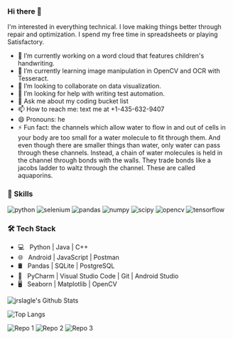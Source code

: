 <h3>Hi there 👋</h3>

I'm interested in everything technical. I love making things better through repair and optimization. I spend my free time in spreadsheets or playing Satisfactory.

- 🔭 I’m currently working on a word cloud that features children's handwriting.
- 🌱 I’m currently learning image manipulation in OpenCV and OCR with Tesseract.
- 👯 I’m looking to collaborate on data visualization.
- 🤔 I’m looking for help with writing test automation.
- 💬 Ask me about my coding bucket list
- 📫 How to reach me: text me at +1-435-632-9407
- 😄 Pronouns: he
- ⚡ Fun fact: the channels which allow water to flow in and out of cells in your body are too small for a water molecule to fit through them. And even though there are smaller things than water, only water can pass through these channels. Instead, a chain of water molecules is held in the channel through bonds with the walls. They trade bonds like a jacobs ladder to waltz through the channel. These are called aquaporins.

<h3>💼 Skills</h3>

![python](https://img.shields.io/badge/-python-grey?style=for-the-badge&logo=python&logoColor=white&labelColor=0077CC)
![selenium](https://img.shields.io/badge/-selenium-grey?style=for-the-badge&logo=selenium&logoColor=white&labelColor=0088FF)
![pandas](https://img.shields.io/badge/-pandas-grey?style=for-the-badge&logo=pandas&logoColor=white&labelColor=0088FF)
![numpy](https://img.shields.io/badge/-numpy-grey?style=for-the-badge&logo=numpy&logoColor=white&labelColor=0088FF)
![scipy](https://img.shields.io/badge/-scipy-grey?style=for-the-badge&logo=scipy&logoColor=white&labelColor=0088FF)
![opencv](https://img.shields.io/badge/-opencv-grey?style=for-the-badge&logo=opencv&logoColor=white&labelColor=0088FF)
![tensorflow](https://img.shields.io/badge/-tensorflow-grey?style=for-the-badge&logo=tensorflow&logoColor=white&labelColor=0088FF)

<h3>🛠 Tech Stack</h3>

- 💻 &nbsp; Python | Java | C++
- 🌐 &nbsp; Android | JavaScript | Postman
- 🛢 &nbsp; Pandas | SQLite | PostgreSQL
- 🔧 &nbsp; PyCharm | Visual Studio Code | Git | Android Studio
- 🖥 &nbsp; Seaborn | Matplotlib | OpenCV

<img src="https://github-readme-stats.vercel.app/api?username=jrslagle&include_all_commits=true&count_private=true&show_icons=true&line_height=20&title_color=0077CC&icon_color=2234AE&text_color=D3D3D3&bg_color=0,000000,130F40" alt="jrslagle's Github Stats">

![Top Langs](https://github-readme-stats.vercel.app/api/top-langs/?username=jrslagle&theme=radical&title_color=0077CC&text_color=fff)

![Repo 1](https://github-readme-stats.vercel.app/api/pin/?username=jrslagle&repo=EVE-Triglavian-Invasions&show_icons=true&theme=radical&title_color=0077CC&text_color=fff&icon_color=0077CC)
![Repo 2](https://github-readme-stats.vercel.app/api/pin/?username=jrslagle&repo=game&show_icons=true&theme=radical&title_color=0077CC&text_color=fff&icon_color=0077CC)
![Repo 3](https://github-readme-stats.vercel.app/api/pin/?username=jrslagle&repo=ProtomoldPuzzle&show_icons=true&theme=radical&title_color=0077CC&text_color=fff&icon_color=0077CC)
